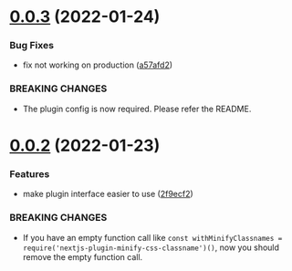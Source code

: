 # [0.0.3](https://github.com/resessh/nextjs-plugin-minify-css-classname/compare/v0.0.2...v0.0.3) (2022-01-24)


### Bug Fixes

* fix not working on production ([a57afd2](https://github.com/resessh/nextjs-plugin-minify-css-classname/commit/a57afd20a8fc940d8a585422a75363f07f42e75f))


### BREAKING CHANGES

* The plugin config is now required. Please refer the README.



# [0.0.2](https://github.com/resessh/nextjs-plugin-minify-css-classname/compare/v0.0.1...v0.0.2) (2022-01-23)


### Features

* make plugin interface easier to use ([2f9ecf2](https://github.com/resessh/nextjs-plugin-minify-css-classname/commit/2f9ecf2edb0ddcc43ba9082b360f3df42bb139a2))


### BREAKING CHANGES

* If you have an empty function call like `const withMinifyClassnames =
require('nextjs-plugin-minify-css-classname')()`, now you should remove the empty function call.



